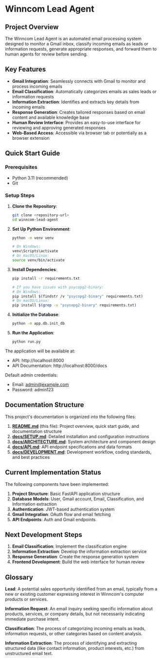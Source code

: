 # Winncom Lead Agent

## Project Overview

The Winncom Lead Agent is an automated email processing system designed to monitor a Gmail inbox, classify incoming emails as leads or information requests, generate appropriate responses, and forward them to human agents for review before sending.

## Key Features

- **Gmail Integration**: Seamlessly connects with Gmail to monitor and process incoming emails
- **Email Classification**: Automatically categorizes emails as sales leads or information requests
- **Information Extraction**: Identifies and extracts key details from incoming emails
- **Response Generation**: Creates tailored responses based on email content and available knowledge base
- **Human Review Interface**: Provides an easy-to-use interface for reviewing and approving generated responses
- **Web-Based Access**: Accessible via browser tab or potentially as a browser extension

## Quick Start Guide

### Prerequisites

- Python 3.11 (recommended)
- Git

### Setup Steps

1. **Clone the Repository**:
   ```bash
   git clone <repository-url>
   cd winncom-lead-agent
   ```

2. **Set Up Python Environment**:
   ```bash
   python -m venv venv
   
   # On Windows:
   venv\Scripts\activate
   # On macOS/Linux:
   source venv/bin/activate
   ```

3. **Install Dependencies**:
   ```bash
   pip install -r requirements.txt
   
   # If you have issues with psycopg2-binary:
   # On Windows:
   pip install $(findstr /v "psycopg2-binary" requirements.txt)
   # On macOS/Linux:
   pip install $(grep -v "psycopg2-binary" requirements.txt)
   ```

4. **Initialize the Database**:
   ```bash
   python -m app.db.init_db
   ```

5. **Run the Application**:
   ```bash
   python run.py
   ```

The application will be available at:
- API: http://localhost:8000
- API Documentation: http://localhost:8000/docs

Default admin credentials:
- Email: admin@example.com
- Password: admin123

## Documentation Structure

This project's documentation is organized into the following files:

1. **[README.md](README.md)** (this file): Project overview, quick start guide, and documentation structure
2. **[docs/SETUP.md](docs/SETUP.md)**: Detailed installation and configuration instructions
3. **[docs/ARCHITECTURE.md](docs/ARCHITECTURE.md)**: System architecture and component design
4. **[docs/API.md](docs/API.md)**: API endpoint specifications and data formats
5. **[docs/DEVELOPMENT.md](docs/DEVELOPMENT.md)**: Development workflow, coding standards, and best practices

## Current Implementation Status

The following components have been implemented:

1. **Project Structure**: Basic FastAPI application structure
2. **Database Models**: User, Gmail account, Email, Classification, and Information extraction
3. **Authentication**: JWT-based authentication system
4. **Gmail Integration**: OAuth flow and email fetching
5. **API Endpoints**: Auth and Gmail endpoints

## Next Development Steps

1. **Email Classification**: Implement the classification engine
2. **Information Extraction**: Develop the information extraction service
3. **Response Generation**: Create the response generation system
4. **Frontend Development**: Build the web interface for human review

## Glossary

**Lead**: A potential sales opportunity identified from an email, typically from a new or existing customer expressing interest in Winncom's computer products or services.

**Information Request**: An email inquiry seeking specific information about products, services, or company details, but not necessarily indicating immediate purchase intent.

**Classification**: The process of categorizing incoming emails as leads, information requests, or other categories based on content analysis.

**Information Extraction**: The process of identifying and extracting structured data (like contact information, product interests, etc.) from unstructured email text.